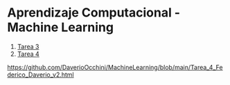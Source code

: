 # Aprendizaje Computacional - Machine Learning

1. [Tarea 3](https://daverioocchini.github.io/machinelearning/Tarea_3_Federico_Daverio.html)
2. [Tarea 4](https://daverioocchini.github.io/machinelearning/Tarea_4_Federico_Daverio_v2.html)

https://github.com/DaverioOcchini/MachineLearning/blob/main/Tarea_4_Federico_Daverio_v2.html
